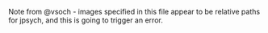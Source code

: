 Note from @vsoch - images specified in this file appear to be relative paths for jpsych, and this is going to trigger an error.
